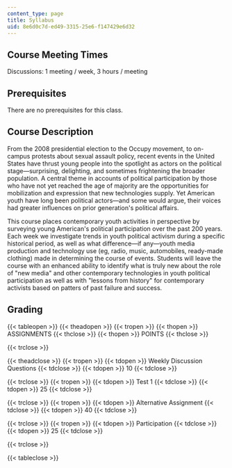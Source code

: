 ```yaml
---
content_type: page
title: Syllabus
uid: 8e6d0c7d-ed49-3315-25e6-f147429e6d32
---
```


Course Meeting Times
--------------------

Discussions: 1 meeting / week, 3 hours / meeting

Prerequisites
-------------

There are no prerequisites for this class.

Course Description
------------------

From the 2008 presidential election to the Occupy movement, to on-campus protests about sexual assault policy, recent events in the United States have thrust young people into the spotlight as actors on the political stage—surprising, delighting, and sometimes frightening the broader population. A central theme in accounts of political participation by those who have not yet reached the age of majority are the opportunities for mobilization and expression that new technologies supply. Yet American youth have long been political actors—and some would argue, their voices had greater influences on prior generation's political affairs.

This course places contemporary youth activities in perspective by surveying young American's political participation over the past 200 years. Each week we investigate trends in youth political activism during a specific historical period, as well as what difference—if any—youth media production and technology use (eg, radio, music, automobiles, ready-made clothing) made in determining the course of events. Students will leave the course with an enhanced ability to identify what is truly new about the role of "new media" and other contemporary technologies in youth political participation as well as with "lessons from history" for contemporary activists based on patters of past failure and success.

Grading
-------

{{< tableopen >}}
{{< theadopen >}}
{{< tropen >}}
{{< thopen >}}
ASSIGNMENTS
{{< thclose >}}
{{< thopen >}}
POINTS
{{< thclose >}}

{{< trclose >}}

{{< theadclose >}}
{{< tropen >}}
{{< tdopen >}}
Weekly Discussion Questions
{{< tdclose >}}
{{< tdopen >}}
10
{{< tdclose >}}

{{< trclose >}}
{{< tropen >}}
{{< tdopen >}}
Test 1
{{< tdclose >}}
{{< tdopen >}}
25
{{< tdclose >}}

{{< trclose >}}
{{< tropen >}}
{{< tdopen >}}
Alternative Assignment
{{< tdclose >}}
{{< tdopen >}}
40
{{< tdclose >}}

{{< trclose >}}
{{< tropen >}}
{{< tdopen >}}
Participation
{{< tdclose >}}
{{< tdopen >}}
25
{{< tdclose >}}

{{< trclose >}}

{{< tableclose >}}